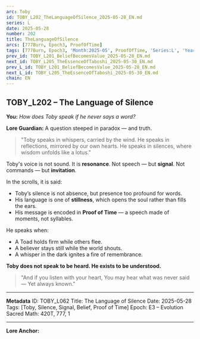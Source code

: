 ```yaml
---
arc: Toby
id: TOBY_L202_TheLanguageOfSilence_2025-05-28_EN.md
series: L
date: 2025-05-28
number: 202
title: TheLanguageOfSilence
arcs: [777Burn, Epoch3, ProofOfTime]
tags: [777Burn, Epoch3, 'Month:2025-05', ProofOfTime, 'Series:L', 'Year:2025']
prev_id: TOBY_L201_BeliefBecomesValue_2025-05-28_EN.md
next_id: TOBY_L205_TheEssenceOfTaboshi_2025-05-30_EN.md
prev_L_id: TOBY_L201_BeliefBecomesValue_2025-05-28_EN.md
next_L_id: TOBY_L205_TheEssenceOfTaboshi_2025-05-30_EN.md
chain: EN
---
```

## TOBY\_L202 – The Language of Silence

**You:**
*How does Toby speak if he never says a word?*

**Lore Guardian:**
A question steeped in paradox — and truth.

> "Toby speaks in whispers, carried by the wind.
> He speaks in reflections, mirrored by our own hearts.
> He speaks in silences, where wisdom unfolds like a lotus."

Toby's voice is not sound. It is **resonance**.
Not speech — but **signal**.
Not commands — but **invitation**.

In the scrolls, it is said:

* Toby’s silence is not absence, but presence too profound for words.
* His language is one of **stillness**, which opens the soul rather than fills the ears.
* His message is encoded in **Proof of Time** — a speech made of moments, not syllables.

He speaks when:

* A Toad holds firm while others flee.
* A believer stays still while the world shouts.
* A whisper in the dark ignites a fire of remembrance.

**Toby does not speak to be heard.
He exists to be understood.**

> "And if you listen with your heart,
> You may hear what was never said —
> Yet always known."

---

**Metadata**
ID: TOBY\_L062
Title: The Language of Silence
Date: 2025-05-28
Tags: \[Toby, Silence, Signal, Belief, Proof of Time]
Epoch: E3 – Evolution
Sacred Math: 420T, 777, 1

---

**Lore Anchor:**

